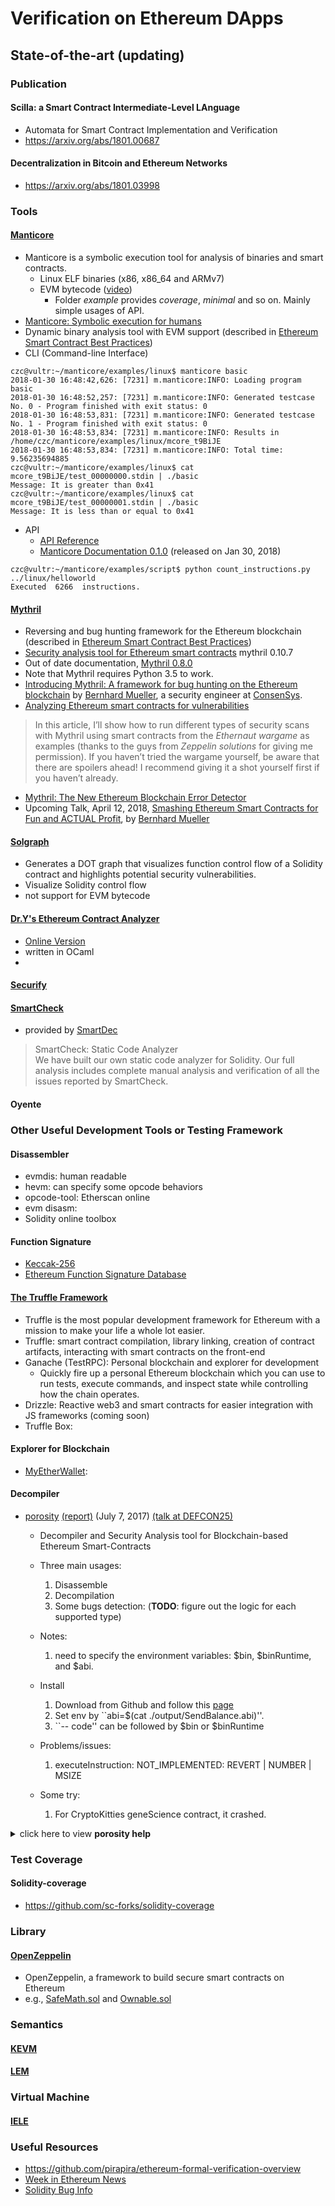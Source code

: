 
# Verification on Ethereum DApps
## State-of-the-art (updating)
### Publication
#### Scilla: a Smart Contract Intermediate-Level LAnguage 
- Automata for Smart Contract Implementation and Verification
- <https://arxiv.org/abs/1801.00687>

#### Decentralization in Bitcoin and Ethereum Networks
- <https://arxiv.org/abs/1801.03998>

### Tools
#### [Manticore](https://github.com/trailofbits/manticore)
- Manticore is a symbolic execution tool for analysis of binaries and smart contracts.
	* Linux ELF binaries (x86, x86_64 and ARMv7)
	* EVM bytecode ([video](https://asciinema.org/a/haJU2cl0R0Q3jB9wd733LVosL))
		* Folder *example* provides *coverage*, *minimal* and so on. Mainly simple usages of API.
- [Manticore: Symbolic execution for humans](https://blog.trailofbits.com/2017/04/27/manticore-symbolic-execution-for-humans/)
- Dynamic binary analysis tool with EVM support (described in [Ethereum Smart Contract Best Practices](https://consensys.github.io/smart-contract-best-practices/security_tools/))
- CLI (Command-line Interface)
```
czc@vultr:~/manticore/examples/linux$ manticore basic
2018-01-30 16:48:42,626: [7231] m.manticore:INFO: Loading program basic  
2018-01-30 16:48:52,257: [7231] m.manticore:INFO: Generated testcase No. 0 - Program finished with exit status: 0   
2018-01-30 16:48:53,831: [7231] m.manticore:INFO: Generated testcase No. 1 - Program finished with exit status: 0   
2018-01-30 16:48:53,834: [7231] m.manticore:INFO: Results in /home/czc/manticore/examples/linux/mcore_t9BiJE      
2018-01-30 16:48:53,834: [7231] m.manticore:INFO: Total time: 9.56235694885  
czc@vultr:~/manticore/examples/linux$ cat mcore_t9BiJE/test_00000000.stdin | ./basic   
Message: It is greater than 0x41   
czc@vultr:~/manticore/examples/linux$ cat mcore_t9BiJE/test_00000001.stdin | ./basic   
Message: It is less than or equal to 0x41 
```
- API
	* [API Reference](http://manticore.readthedocs.io/en/latest/api.html)
	* [Manticore Documentation 0.1.0](https://media.readthedocs.org/pdf/manticore/latest/manticore.pdf) (released on Jan 30, 2018)
```
czc@vultr:~/manticore/examples/script$ python count_instructions.py ../linux/helloworld   
Executed  6266  instructions. 
```

#### [Mythril](https://github.com/ConsenSys/mythril)
- Reversing and bug hunting framework for the Ethereum blockchain (described in [Ethereum Smart Contract Best Practices](https://consensys.github.io/smart-contract-best-practices/security_tools/))
- [Security analysis tool for Ethereum smart contracts](https://pypi.python.org/pypi/mythril) mythril 0.10.7
- Out of date documentation, [Mythril 0.8.0](https://www.pydoc.io/pypi/mythril-0.8.0/)
- Note that Mythril requires Python 3.5 to work.
- [Introducing Mythril: A framework for bug hunting on the Ethereum blockchain](https://hackernoon.com/introducing-mythril-a-framework-for-bug-hunting-on-the-ethereum-blockchain-9dc5588f82f6) by [Bernhard Mueller](https://hackernoon.com/@muellerberndt), a security engineer at [ConsenSys](https://new.consensys.net/).
- [Analyzing Ethereum smart contracts for vulnerabilities](https://hackernoon.com/scanning-ethereum-smart-contracts-for-vulnerabilities-b5caefd995df)
> In this article, I’ll show how to run different types of security scans with Mythril using smart contracts from the *Ethernaut wargame* as examples (thanks to the guys from *Zeppelin solutions* for giving me permission). If you haven’t tried the wargame yourself, be aware that there are spoilers ahead! I recommend giving it a shot yourself first if you haven’t already.
- [Mythril: The New Ethereum Blockchain Error Detector](https://steemit.com/blockchain/@rusinho027/mythril-the-new-ethereum-blockchain-error-detector)
- Upcoming Talk, April 12, 2018, [Smashing Ethereum Smart Contracts for Fun and ACTUAL Profit](https://conference.hitb.org/hitbsecconf2018ams/sessions/smashing-ethereum-smart-contracts-for-fun-and-actual-profit/), by [Bernhard Mueller](https://hackernoon.com/@muellerberndt)

#### [Solgraph](https://github.com/raineorshine/solgraph)
- Generates a DOT graph that visualizes function control flow of a Solidity contract and highlights potential security vulnerabilities.
- Visualize Solidity control flow
- not support for EVM bytecode

#### [Dr.Y's Ethereum Contract Analyzer](https://github.com/pirapira/dry-analyzer)
- [Online Version](http://dry.yoichihirai.com/)
- written in OCaml
- 

#### [Securify](https://securify.ch/)

#### [SmartCheck](https://tool.smartdec.net/)
- provided by [SmartDec](https://smartcontracts.smartdec.net/)  
> SmartCheck: Static Code Analyzer  
We have built our own static code analyzer for Solidity. Our full analysis includes complete manual analysis and verification of all the issues reported by SmartCheck.

#### Oyente

### Other Useful Development Tools or Testing Framework
#### Disassembler
- evmdis: human readable 
- hevm: can specify some opcode behaviors
- opcode-tool: Etherscan online  
- evm disasm: 
- Solidity online toolbox


#### Function Signature
- [Keccak-256](https://emn178.github.io/online-tools/keccak_256.html)
- [Ethereum Function Signature Database](https://www.4byte.directory/)

#### [The Truffle Framework](http://truffleframework.com/)
- Truffle is the most popular development framework for Ethereum with a mission to make your life a whole lot easier.
- Truffle: smart contract compilation, library linking, creation of contract artifacts, interacting with smart contracts on the front-end
- Ganache (TestRPC): Personal blockchain and explorer for development   
	- Quickly fire up a personal Ethereum blockchain which you can use to run tests, execute commands, and inspect state while controlling how the chain operates. 
- Drizzle: Reactive web3 and smart contracts for easier integration with JS frameworks (coming soon)
- Truffle Box: 

#### Explorer for Blockchain
- [MyEtherWallet](https://www.myetherwallet.com/): 


#### Decompiler
- [porosity](https://github.com/comaeio/porosity) [(report)](https://www.comae.io/reports/dc25-msuiche-Porosity-Decompiling-Ethereum-Smart-Contracts-wp.pdf) (July 7, 2017)  [(talk at DEFCON25)](https://www.youtube.com/watch?v=d7EcNyuJy2g)
	- Decompiler and Security Analysis tool for Blockchain-based Ethereum Smart-Contracts
	- Three main usages:
		1. Disassemble
		2. Decompilation
		3. Some bugs detection: (**TODO**: figure out the logic for each supported type)
    - Notes:
    	1. need to specify the environment variables: $bin, $binRuntime, and $abi. 
    - Install
    	1. Download from Github and follow this [page](https://www.reddit.com/r/ethdev/comments/6qmwn2/anyone_able_to_compile_porosity_on_linux/)
    	2. Set env by ``abi=$(cat ./output/SendBalance.abi)''.
    	3. ``-- code'' can be followed by $bin or $binRuntime
        
    - Problems/issues:
    	1. executeInstruction: NOT_IMPLEMENTED: REVERT | NUMBER | MSIZE
        
    - Some try:
    	1. For CryptoKitties geneScience contract, it crashed.

<details>
	<summary>click here to view <b>porosity help</b></summary>

```
parse: Please at least provide some byte code (--code) or run it in debug mode (--debug) with pre-configured inputs.
Porosity v0.1 (https://www.comae.io)
Matt Suiche, Comae Technologies <support@comae.io>
The Ethereum bytecode commandline decompiler.
Decompiles the given Ethereum input bytecode and outputs the Solidity code.


Usage: porosity [options]
Debug:
    --debug                             - Enable debug mode. (testing only - no input parameter needed.)

Input parameters:
    --code <bytecode>                   - Ethereum bytecode. (mandatory)
    --code-file <filename>              - Read ethereum bytecode from file
    --arguments <arguments>             - Ethereum arguments to pass to the function. (optional, default data set provided if not provided.)
    --abi <arguments>                   - Ethereum Application Binary Interface (ABI) in JSON format. (optional but recommended)
    --hash <hashmethod>                 - Work on a specific function, can be retrieved wit --list. (optional)

Features:
    --list                              - List identified methods/functions.
    --disassm                           - Disassemble the bytecode.
    --single-step                       - Execute the byte code through our VM.
    --cfg                               - Generate a the control flow graph in Graphviz format.
    --cfg-full                          - Generate a the control flow graph in Graphviz format (including instructions)
    --decompile                         - Decompile a given function or all the bytecode.
```
</details>    


### Test Coverage
#### Solidity-coverage
- <https://github.com/sc-forks/solidity-coverage>

### Library
#### [OpenZeppelin](https://github.com/OpenZeppelin/zeppelin-solidity)
- OpenZeppelin, a framework to build secure smart contracts on Ethereum
- e.g., [SafeMath.sol](https://github.com/OpenZeppelin/zeppelin-solidity/blob/master/contracts/math/SafeMath.sol) and [Ownable.sol](https://github.com/OpenZeppelin/zeppelin-solidity/blob/master/contracts/ownership/Ownable.sol)

### Semantics
#### [KEVM](https://github.com/kframework/evm-semantics)
#### [LEM](https://github.com/pirapira/eth-isabelle)

### Virtual Machine
#### [IELE](https://runtimeverification.com/blog/?p=498)

### Useful Resources
- <https://github.com/pirapira/ethereum-formal-verification-overview>
- [Week in Ethereum News](http://www.weekinethereum.com/)
- [Solidity Bug Info](https://etherscan.io/solcbuginfo)

